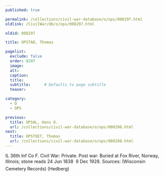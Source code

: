 ```yaml
---
published: true

permalink: /collections/civil-war-database/o/ops/008297.html
oldlink: /CivilWar/db/o/ops/008297.html

oldid: 008297

title: OPSTAD, Thomas

pagelist:
  exclude: false
  order: 8297
  image: 
  alt:
  caption:
  title:
  subtitle:      # Defaults to page subtitle
  teaser:

category: 
  - O 
  - OPS

previous:
  title: OPSAL, Hans O.
  url: /collections/civil-war-database/o/ops/008296.html  
next:
  title: OPSTOET, Thomas
  url: /collections/civil-war-database/o/ops/008298.html   
---
```

IL 36th Inf Co F. Civil War: Private. Post war: Buried at Fox River, Norway, Illinois; stone reads &#147;24 Jun 1838 &#150; 9 Dec 1928&#148;. Sources: (Wisconsin Cemetery Records) (Hedberg)